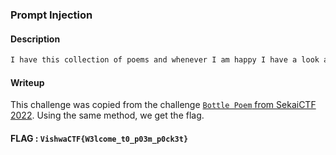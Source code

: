 ### Prompt Injection

#### Description
```txt
I have this collection of poems and whenever I am happy I have a look at them, hope you like it.
```

#### Writeup

This  challenge was copied from the challenge [`Bottle Poem` from SekaiCTF 2022](https://ctftime.org/task/23612). Using the same method, we get the flag.

#### FLAG : `VishwaCTF{W3lcome_t0_p03m_p0ck3t}`